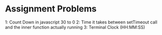 # Assignment Problems
1: Count Down in javascript 30 to 0
2: Time it takes between setTimeout call and the inner function actually running
3: Terminal Clock (HH:MM:SS)
